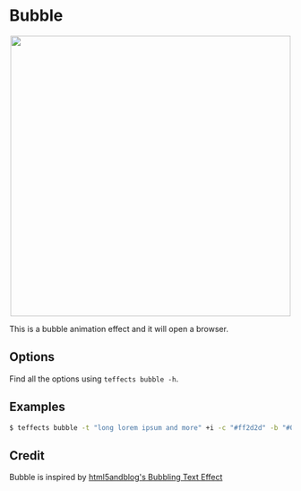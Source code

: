 # Bubble

<p align="center">
<img width="500" src="https://raw.githubusercontent.com/shinokada/teffects/main/images/bubble.gif" />
</p>

This is a bubble animation effect and it will open a browser.

## Options

Find all the options using `teffects bubble -h`.

## Examples

```sh
$ teffects bubble -t "long lorem ipsum and more" +i -c "#ff2d2d" -b "#008ac1"
```

## Credit

Bubble is inspired by [html5andblog's Bubbling Text Effect](https://codepen.io/html5andblog/pen/ZWmYMy)
